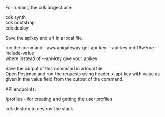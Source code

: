 For running the cdk project use:<br>

cdk synth<br>
cdk bootstrap<br>
cdk deploy<br>

Save the apikey and url in a local file.<br>

run the command - aws apigateway get-api-key --api-key mdft9w7rve --include-value <br>
where instead of --api-key give your apikey<br>

Save the output of this command in a local file.<br>
Open Postman and run the requests using header x-api-key with value as given in the value field from the output of the command.<br>

API endpoints:<br>

/profiles - for creating and getting the user profiles<br>

cdk destroy to destroy the stack<br>
